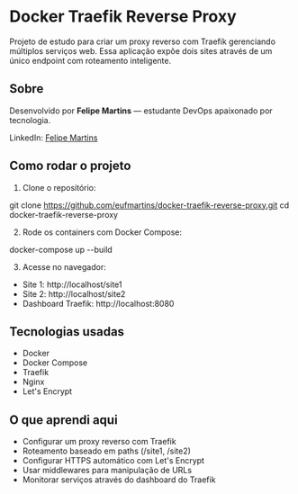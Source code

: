# Docker Traefik Reverse Proxy

Projeto de estudo para criar um proxy reverso com Traefik gerenciando múltiplos serviços web. Essa aplicação expõe dois sites através de um único endpoint com roteamento inteligente.

## Sobre

Desenvolvido por **Felipe Martins** — estudante DevOps apaixonado por tecnologia.

LinkedIn: [Felipe Martins](https://linkedin.com/in/eufmartins)

## Como rodar o projeto

1. Clone o repositório:

git clone https://github.com/eufmartins/docker-traefik-reverse-proxy.git
cd docker-traefik-reverse-proxy


2. Rode os containers com Docker Compose:


docker-compose up --build


3. Acesse no navegador:
- Site 1: http://localhost/site1
- Site 2: http://localhost/site2
- Dashboard Traefik: http://localhost:8080

## Tecnologias usadas

- Docker
- Docker Compose
- Traefik
- Nginx
- Let's Encrypt

## O que aprendi aqui

- Configurar um proxy reverso com Traefik
- Roteamento baseado em paths (/site1, /site2)
- Configurar HTTPS automático com Let's Encrypt
- Usar middlewares para manipulação de URLs
- Monitorar serviços através do dashboard do Traefik
